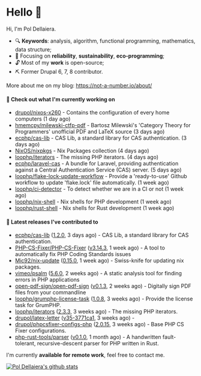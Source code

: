 # Hello 👋

Hi, I'm Pol Dellaiera.

- 🔍 **Keywords**: analysis, algorithm, functional programming, mathematics, data structure;
- 🎯 Focusing on **reliability**, **sustainability**, **eco-programming**;
- 🔓 Most of my **work** is open-source;
- ⛏️ Former Drupal 6, 7, 8 contributor.

More about me on my blog: https://not-a-number.io/about/

#### 👷 Check out what I'm currently working on

- [drupol/nixos-x260](https://github.com/drupol/nixos-x260) - Contains the configuration of every home computers (1 day ago)
- [hmemcpy/milewski-ctfp-pdf](https://github.com/hmemcpy/milewski-ctfp-pdf) - Bartosz Milewski&#39;s &#39;Category Theory for Programmers&#39; unofficial PDF and LaTeX source (3 days ago)
- [ecphp/cas-lib](https://github.com/ecphp/cas-lib) - CAS Lib, a standard library for CAS authentication. (3 days ago)
- [NixOS/nixpkgs](https://github.com/NixOS/nixpkgs) - Nix Packages collection (4 days ago)
- [loophp/iterators](https://github.com/loophp/iterators) - The missing PHP iterators. (4 days ago)
- [ecphp/laravel-cas](https://github.com/ecphp/laravel-cas) - A bundle for Laravel, providing authentication against a Central Authentication Service (CAS) server. (5 days ago)
- [loophp/flake-lock-update-workflow](https://github.com/loophp/flake-lock-update-workflow) - Provide a &#39;ready-to-use&#39; Github workflow to update &#39;flake.lock&#39; file automatically. (1 week ago)
- [loophp/ci-detector](https://github.com/loophp/ci-detector) - To detect whether we are in a CI or not (1 week ago)
- [loophp/nix-shell](https://github.com/loophp/nix-shell) - Nix shells for PHP development (1 week ago)
- [loophp/rust-shell](https://github.com/loophp/rust-shell) - Nix shells for Rust development (1 week ago)

#### 🔭 Latest releases I've contributed to

- [ecphp/cas-lib](https://github.com/ecphp/cas-lib) ([1.2.0](https://github.com/ecphp/cas-lib/releases/tag/1.2.0), 3 days ago) - CAS Lib, a standard library for CAS authentication.
- [PHP-CS-Fixer/PHP-CS-Fixer](https://github.com/PHP-CS-Fixer/PHP-CS-Fixer) ([v3.14.3](https://github.com/PHP-CS-Fixer/PHP-CS-Fixer/releases/tag/v3.14.3), 1 week ago) - A tool to automatically fix PHP Coding Standards issues
- [Mic92/nix-update](https://github.com/Mic92/nix-update) ([0.15.0](https://github.com/Mic92/nix-update/releases/tag/0.15.0), 1 week ago) - Swiss-knife for updating nix packages.
- [vimeo/psalm](https://github.com/vimeo/psalm) ([5.6.0](https://github.com/vimeo/psalm/releases/tag/5.6.0), 2 weeks ago) - A static analysis tool for finding errors in PHP applications
- [open-pdf-sign/open-pdf-sign](https://github.com/open-pdf-sign/open-pdf-sign) ([v0.1.3](https://github.com/open-pdf-sign/open-pdf-sign/releases/tag/v0.1.3), 2 weeks ago) - Digitally sign PDF files from your commandline
- [loophp/grumphp-license-task](https://github.com/loophp/grumphp-license-task) ([1.0.8](https://github.com/loophp/grumphp-license-task/releases/tag/1.0.8), 3 weeks ago) - Provide the license task for GrumPHP.
- [loophp/iterators](https://github.com/loophp/iterators) ([2.3.3](https://github.com/loophp/iterators/releases/tag/2.3.3), 3 weeks ago) - The missing PHP iterators.
- [drupol/latex-letter](https://github.com/drupol/latex-letter) ([v35-3771ca1](https://github.com/drupol/latex-letter/releases/tag/v35-3771ca1), 3 weeks ago) - 
- [drupol/phpcsfixer-configs-php](https://github.com/drupol/phpcsfixer-configs-php) ([2.0.15](https://github.com/drupol/phpcsfixer-configs-php/releases/tag/2.0.15), 3 weeks ago) - Base PHP CS Fixer configurations.
- [php-rust-tools/parser](https://github.com/php-rust-tools/parser) ([v0.1.0](https://github.com/php-rust-tools/parser/releases/tag/v0.1.0), 1 month ago) - A handwritten fault-tolerant, recursive-descent parser for PHP written in Rust.

I'm currently **available for remote work**, feel free to contact me.

[![Pol Dellaiera's github stats](https://github-readme-stats.vercel.app/api?username=drupol&count_private=true&show_icons=true)](https://github.com/drupol)
